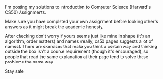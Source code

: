I'm posting my solutions to Introduction to Computer Science (Harvard's CS50) Assignments.

Make sure you have completed your own assignment before looking other's answers as it might break the academic honesty.

After checking don't worry if yours seems just like mine in shape (it's an algorithm, order matters) and names (really, cs50 pages suggests a lot of names). There are exercises that make you think a certain way and thinking outside the box isn't a course requirement (though it's encouraged), so people that read the same explanation at their page tend to solve these problems the same way.

Stay safe
